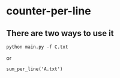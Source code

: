 # counter-per-line

## There are two ways to use it

`python main.py -f C.txt`

or

`sum_per_line('A.txt')`
